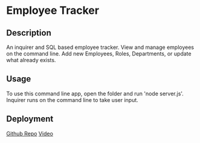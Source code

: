 # Employee Tracker

## Description

An inquirer and SQL based employee tracker. 
View and manage employees on the command line.
Add new Employees, Roles, Departments, or update what already exists.

## Usage

To use this command line app, open the folder and run 'node server.js'. Inquirer runs on the command line to take user input.

## Deployment 

[Github Repo](github.com/wkropat/employee-tracker)
[Video](https://watch.screencastify.com/v/NuCQ1dhY3uQD8REu9pfC)



